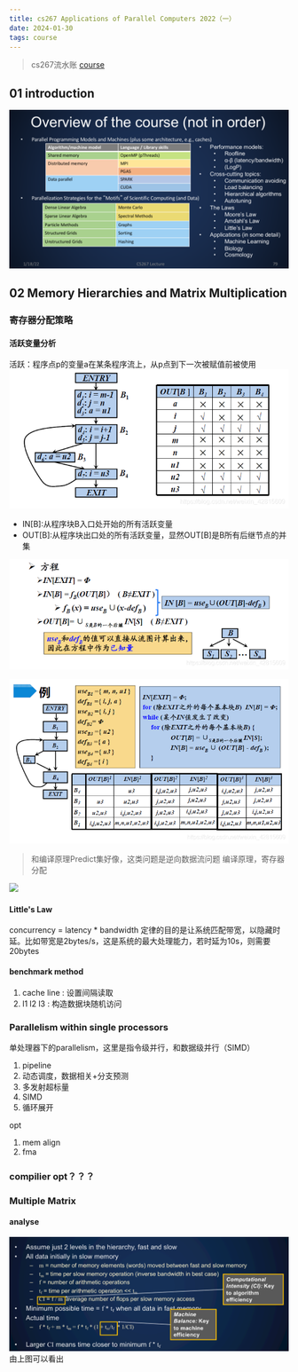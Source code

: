 ```yaml
---
title: cs267 Applications of Parallel Computers 2022（一）
date: 2024-01-30 
tags: course
---
```

> cs267流水账
> [course](https://docs.google.com/spreadsheets/d/1bNNzAyKwrM78xmoydtWCsKrOQCW4wUOPL0LTDXZwl8E/edit#gid=1941727831)
<!--more-->
## 01 introduction
![](../../../pic/cs267overview.png)
## 02 Memory Hierarchies and Matrix Multiplication
### 寄存器分配策略
#### 活跃变量分析
活跃：程序点p的变量a在某条程序流上，从p点到下一次被赋值前被使用
![](../../../pic/cs267AllocReg-1.png)
- IN[B]:从程序块B入口处开始的所有活跃变量
- OUT[B]:从程序块出口处的所有活跃变量，显然OUT[B]是B所有后继节点的并集

![](../../../pic/cs267AllocReg-2.png)

![](../../../pic/cs267AllocReg-3.png)

> 和编译原理Predict集好像，这类问题是逆向数据流问题
> 编译原理，寄存器分配

![](pic/cs267hide.png)
#### Little's Law
concurrency = latency * bandwidth
定律的目的是让系统匹配带宽，以隐藏时延。比如带宽是2bytes/s，这是系统的最大处理能力，若时延为10s，则需要20bytes
#### benchmark method
1. cache line : 设置间隔读取 
2. l1 l2 l3 : 构造数据块随机访问
### Parallelism within single processors
单处理器下的parallelism，这里是指令级并行，和数据级并行（SIMD）
1. pipeline
2. 动态调度，数据相关+分支预测
3. 多发射超标量
4. SIMD
5. 循环展开

opt
1. mem align
2. fma

### compilier opt？？？ 
### Multiple Matrix
#### analyse
![](./cs267matrix.png)
由上图可以看出